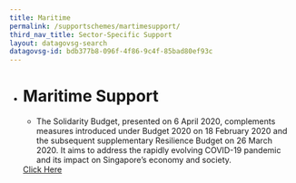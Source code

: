 ```yaml
---
title: Maritime
permalink: /supportschemes/martimesupport/
third_nav_title: Sector-Specific Support
layout: datagovsg-search
datagovsg-id: bdb377b8-096f-4f86-9c4f-85bad80ef93c
---
```


<div class="gobizfinapplyTable">
  <ul class="gobizfinapplyTable-firstTable">
    <li class="gobizfinapplyTable-firstTable_table">
      <h1 class="gobizfinapplyTable-firstTable_table__header">Maritime Support</h1>
      <ul class="gobizfinapplyTable-firstTable_table__options">
        <li>The Solidarity Budget, presented on 6 April 2020, complements measures introduced under Budget 2020 on 18 February 2020 and the subsequent supplementary Resilience Budget on 26 March 2020. It aims to address the rapidly evolving COVID-19 pandemic and its impact on Singapore’s economy and society.</li>
      </ul>
      <a href="https://go.gov.sg/martimesupport"><div class="gobizfinapplyTable-firstTable_table__getstart">Click Here</div></a>
    </li>
  </ul>
</div>